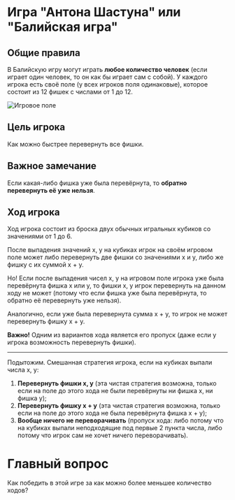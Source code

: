 # Игра "Антона Шастуна" или "Балийская игра"
## Общие правила
В Балийскую игру могут играть **любое количество человек** (если играет один человек, то он как бы играет сам с собой).
У каждого игрока есть своё поле (у всех игроков поля одинаковые), которое состоит из 12 фишек с числами от 1 до 12.

![Игровое поле](https://github.com/user-attachments/assets/549e2285-0557-4476-bf79-d42515b7d03f)



## Цель игрока
Как можно быстрее перевернуть все фишки.

## Важное замечание
Если какая-либо фишка уже была перевёрнута, то **обратно перевернуть её уже нельзя**.

## Ход игрока
Ход игрока состоит из броска двух обычных игральных кубиков со значениями от 1 до 6.

После выпадения значений x, y на кубиках игрок на своём игровом поле может либо перевернуть две фишки со значениями x и y, либо же фишку с их суммой x + y.

Но! Если после выпадения чисел x, y на игровом поле игрока уже была перевёрнута фишка x или y, то фишки x, y игрок перевернуть на данном ходу не может (потому что если фишка уже была перевёрнута, то обратно её перевернуть уже нельзя).

Аналогично, если уже была перевернута сумма x + y, то игрок не может перевернуть фишку x + y.

**Важно!** Одним из вариантов хода является его пропуск (даже если у игрока возможность перевернуть фишки).

---

Подытожим. Смешанная стратегия игрока, если на кубиках выпали числа x, y:

1) **Перевернуть фишки x, y** (эта чистая стратегия возможна, только если на поле до этого хода не были перевёрнуты ни фишка x, ни фишка y);
2) **Перевернуть фишку x + y** (эта чистая стратегия возможна, только если на поле до этого хода не была перевёрнута фишка x + y);
3) **Вообще ничего не переворачивать** (пропуск хода: либо потому что на кубиках выпали неподходящие под первые 2 пункта числа, либо потому что игрок сам не хочет ничего переворачивать).

# Главный вопрос
Как победить в этой игре за как можно более меньшее количество ходов?
